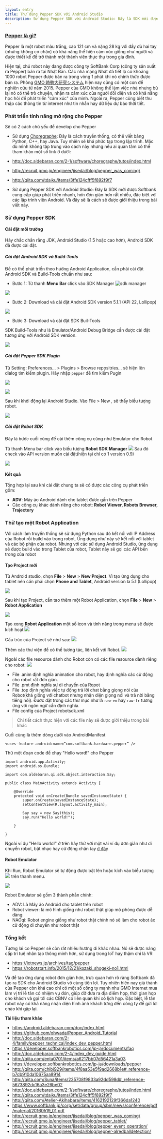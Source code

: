 ```yaml
---
layout: entry
title: Thử dùng Pepper SDK với Android Studio
description: Sử dụng Pepper SDK với Android Studio: Đây là SDK mới được Softbank cung cấp giúp phát triển nhanh, hơn đơn giản hơn rất nhiều, đặc biệt với các lập trình viên Android. Và đây sẽ là cách sẽ được giới thiệu trong bài viết này.
---
```



### [Pepper là gì?](http://www.softbank.jp/robot/products/)

Pepper là một robot màu trắng, cao 121 cm và nặng 28 kg với đầy đủ hai tay (nhưng không có chân) có khả năng thể hiện cảm xúc giống như người và được thiết kế để trở thành một thành viên thực thụ trong gia đình.

Hiện tại, chú robot này đang được công ty SoftBank Corp (công ty sản xuất ra Pepper) bán ra tại Nhật Bản. Các nhà mạng Nhật đã tiết lộ có khoảng 1000 robot Pepper được bán ra trong vòng 1 phút khi nó chính thức được bán ra. Phòng [GMO 時勢大研究システム](http://recruit.gmo.jp/engineer/jisedai/blog/pepper_was_coming/) hiện nay cũng có một con để nghiên cứu từ năm 2015. Pepper của GMO không thể làm việc nhà nhưng bù lại nó có thể trò chuyện, nhận ra cảm xúc của người đối diện và có khả năng học hỏi để phát triển "cảm xúc" của mình. Ngoài ra, Pepper cũng biết thu thập các thông tin từ internet như tin nhắn hay dữ liệu dự báo thời tiết.

### Phát triển tính năng mở rộng cho Pepper

Sẽ có 2 cách chủ yếu để develop cho Pepper

* Sử dụng [Choregraphe](http://doc.aldebaran.com/2-1/software/choregraphe/tutos/index.html): Đây là cách truyền thống, có thể viết bằng Python, C++, hay Java. Tuy nhiên sẽ khá phức tạp trong lập trình. Mặc dù mình không tập trung vào cách này nhưng nếu ai quan tâm có thể tham khảo một số link ở dưới:
 * http://doc.aldebaran.com/2-1/software/choregraphe/tutos/index.html
 * http://recruit.gmo.jp/engineer/jisedai/blog/pepper_was_coming/
 * http://qiita.com/tdaiku/items/3ffe124cfff5f892f9f7

* Sử dụng Pepper SDK với Android Studio: Đây là SDK mới được Softbank cung cấp giúp phát triển nhanh, hơn đơn giản hơn rất nhiều, đặc biệt với các lập trình viên Android. Và đây sẽ là cách sẽ được giới thiệu trong bài viết này.

### Sử dụng Pepper SDK

#### Cài đặt môi trường

Hãy chắc chắn rằng JDK, Android Studio (1.5 hoặc cao hơn), Android SDK đã được cài đặt.

##### Cài đặt Android SDK và Build-Tools

Để có thể phát triển theo hướng Android Application, cần phải cài đặt Android SDK và Build-Tools chuẩn như sau:

* Bước 1: Từ thanh **Menu Bar** click vào SDK Manager ![sdk manager](https://drive.google.com/uc?id=0B05rqFCwNCjkTE5wNFpfZmEyUVk&export=download)

![](https://drive.google.com/uc?id=0B05rqFCwNCjkOGFFWURaQUE2QUU&export=download)

* Bước 2: Download và cài đặt Android SDK version 5.1.1 (API 22, Lollipop)

![](https://drive.google.com/uc?id=0B05rqFCwNCjkTE9RTzRZdUVsbm8&export=download)

* Bước 3: Download và cài đặt SDK Buil-Tools

SDK Build-Tools như là Emulator/Android Debug Bridge cần được cài đặt tương ứng với Android SDK version.

![](https://drive.google.com/uc?id=0B05rqFCwNCjkM2RkUXdZZEpIYmM&export=download)

##### Cài đặt Pepper SDK Plugin

Từ Setting: Preferences... > Plugins > Browse repositries... sẽ hiện lên dialog tìm kiếm plugin. Hãy nhập `pepper` để tìm kiếm Pugin

![](https://drive.google.com/uc?id=0B05rqFCwNCjkX1lrTVI1aEI2Tzg&export=download)

![](https://drive.google.com/uc?id=0B05rqFCwNCjkaUFQR1loMm9SeGc&export=download)

Sau khi khởi động lại Android Studio. Vào File > New , sẽ thấy biểu tượng robot.

![](https://drive.google.com/uc?id=0B05rqFCwNCjkSGIzelBMNEFMUmc&export=download)

##### Cài đặt Robot SDK

Đây là bước cuối cùng để cài thêm công cụ cũng như Emulator cho Robot

Từ thanh Menu bar click vào biểu tượng **Robot SDK Manager** ![](https://drive.google.com/uc?id=0B05rqFCwNCjkSVZjd2Rtb1FaVDA&export=download) Sau đó check vào API version muốn cài đặt(hiện tại chỉ có 1 version 0.9)

![](https://drive.google.com/uc?id=0B05rqFCwNCjkODZGX0RiRXF2TWs&export=download)

#### Kết quả

Tổng hợp lại sau khi cài đặt chung ta sẽ có được các công cụ phát triển gồm:

* **ADV**: Máy ảo Android dành cho tablet được gắn trên Pepper
* Các công cụ khác dành riêng cho robot: **Robot Viewer, Robots Browser, Trajectory**

### Thử tạo một Robot Application

Với cách làm truyền thống sẽ sử dụng Python sau đó kết nối với IP Address của Robot rồi build vào trong robot. Ứng dụng như này sẽ kết nối với tablet và các bộ phận của robot. Nhưng với các sử dụng Android Studio, ứng dụng sẽ được build vào trong Tablet của robot, Tablet này sẽ gọi các API bên trong của robot

#### Tạo Project mới

Từ Android studio, chọn **File** > **New** > **New Project**. Vì tạo ứng dụng cho tablet nên cần phải chọn **Phone and Tablet**, Android version la 5.1 (Lollipop)

![](https://drive.google.com/uc?id=0B05rqFCwNCjkUFpVSEQzNG82WkU&export=download)

Sau khi tạo Project, cần tao thêm một Robot Application, chọn **File** > **New** > **Robot Application**

![](https://drive.google.com/uc?id=0B05rqFCwNCjkTmlIbnFvMEYzcDg&export=download)

Tạo xong **Robot Application** một số icon và tính năng trong menu sẽ được kích hoạt
![](https://drive.google.com/uc?id=0B05rqFCwNCjkdWVlbzU3SzRtWEE&export=download)

Cấu trúc của Project sẽ như sau:
![](https://drive.google.com/uc?id=0B05rqFCwNCjkREg2RnBJRmN1b0k&export=download)

Thêm các thư viện để có thể tương tác, liên kết với Robot.
![](https://drive.google.com/uc?id=0B05rqFCwNCjkVm5IbFpxeUdyM3M&export=download)

Ngoài các file resource dành cho Robot còn có các file resource dành riêng cho robot:
![](https://drive.google.com/uc?id=0B05rqFCwNCjkLWxZMWhUYmZ4UjQ&export=download)
* File .anim định nghĩa animation cho robot, hay định nghĩa các cử động cho robot rất đơn giản.
* File .pmt định nghĩa sự di chuyển của Ropot
* File .top định nghĩa việc tự động trả lời chat bằng giọng nói của Robot(khá giống với chatbot nhưng nhận diện giọng nói và trả nời bằng tiếng nói). Đươc đặt trong các thư mục như là `raw-en` hay `raw-fr` tương ứng với ngôn ngữ cần định nghĩa.
* File config của Project robotsdk.xml
> Chi tiết cách thực hiện với các file này sẽ được giới thiệu trong bài khác

Cuối cùng là thêm dòng dưới vào AndroidManifest
```
<uses-feature android:name=”com.softbank.hardware.pepper” />
```

Thử một đoạn code để chạy "Hello word!" cho Pepper

```
import android.app.Activity;
import android.os.Bundle;

import com.aldebaran.qi.sdk.object.interaction.Say;

public class MainActivity extends Activity {

    @Override
    protected void onCreate(Bundle savedInstanceState) {
        super.onCreate(savedInstanceState);
        setContentView(R.layout.activity_main);

        Say say = new Say(this);
        say.run("Hello world!");

    }

}
```
Ngoài ví dụ "Hello world!" ở trên hãy thử với một vài ví dụ đơn giản như di chuyển robot, bật nhạc hay cử động chân tay [ở đây](https://android.aldebaran.com/doc/tutorials.html)

#### Robot Emulator

Khi Run, Robot Emulator sẽ tự động được bật lên hoặc kích vào biểu tượng ![](https://drive.google.com/uc?id=0B05rqFCwNCjkNVJBamR6MXpqSm8&export=download) trên thanh menu.

![](https://drive.google.com/uc?id=0B05rqFCwNCjkM1BmaUs1NkllNlU&export=download)

Robot Emulator sẽ gồm 3 thành phần chính:

* ADV: Là Máy ảo Android cho tablet trên robot
* Robot viewer: là mô hình giống như robot thật giúp mô phỏng được dễ dàng
* NAOqi: Robot engine giống như robot thật chính nó sẽ làm cho robot ảo cử động di chuyển như robot thật

### Tổng kết
Tương lai co Pepper sẽ còn rất nhiều hướng đi khác nhau. Nó sẽ được nâng cấp trí tuệ nhân tạo thông minh hơn, sử dụng trong IoT hay thậm chí là VR

* https://iotnews.jp/archives/tag/pepper
* https://robotstart.info/2015/12/21/kozaki_shogeki-no1.html

Và để tạo ứng dụng robot đơn giản hơn, trực quan hơn rõ ràng Softbank đã tạo ra SDK cho Android Studio vô cùng tiện lợi.
Tuy nhiên hiện nay giá thành của Pepper còn khá cao chỉ có một số công ty mạnh như GMO Internet mua làm vị trí lễ tân có nhiệm vụ đón, giúp đỡ đưa ra địa điểm họp, thời gian họp cho khách và gọi tới các CBNV có liên quan khi có lịch họp. Đặc biệt, lễ tân robot này có khả năng nhận diện hình ảnh khách từng đến công ty để gửi lời chào khi gặp lại.


**Tài liệu tham khảo**

* https://android.aldebaran.com/doc/index.html
* https://github.com/ohwada/Pepper_Android_Tutorial
* http://doc.aldebaran.com/2-4/family/pepper_technical/index_dev_pepper.html
* https://developer.softbankrobotics.com/jp-ja/documents/faq
* http://doc.aldebaran.com/2-4/index_dev_guide.html
* http://qiita.com/enta0701/items/a6217bb07d56421a3a03
* https://developer.softbankrobotics.com/jp-ja/downloads/pepper
* http://qiita.com/chibi929/items/4f8aa53e5f9ad2668b1e#_reference-b7db910da10675aa8914
* http://qiita.com/Suna/items/235708f9833a92dd598d#_reference-5673892dc16a3e26be02
* http://doc.aldebaran.com/2-1/software/choregraphe/tutos/index.html
* http://qiita.com/tdaiku/items/3ffe124cfff5f892f9f7
* http://qiita.com/Atelier-Akihabara/items/4162192129f366da1240
* https://www.softbank.jp/corp/set/data/group/sbm/news/conference/pdf/material/20160519_01.pdf
* http://recruit.gmo.jp/engineer/jisedai/blog/pepper_was_coming/
* http://recruit.gmo.jp/engineer/jisedai/blog/pepper_tablet/
* http://recruit.gmo.jp/engineer/jisedai/blog/pepper_event_operation/
* http://recruit.gmo.jp/engineer/jisedai/blog/pepper-alredballdetection/
